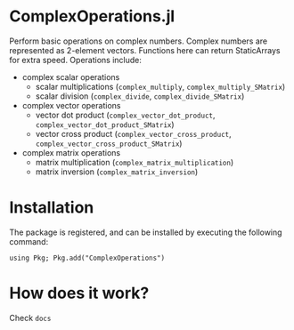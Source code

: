 # ComplexOperations.jl

Perform basic operations on complex numbers. Complex numbers are represented as 2-element vectors. Functions here can return StaticArrays for extra speed.
Operations include:

- complex scalar operations
  - scalar multiplications (`complex_multiply`, `complex_multiply_SMatrix`)
  - scalar division (`complex_divide`, `complex_divide_SMatrix`)
- complex vector operations
  - vector dot product (`complex_vector_dot_product`, `complex_vector_dot_product_SMatrix`)
  - vector cross product (`complex_vector_cross_product`, `complex_vector_cross_product_SMatrix`)
- complex matrix operations
  - matrix multiplication (`complex_matrix_multiplication`)
  - matrix inversion (`complex_matrix_inversion`)

# Installation

The package is registered, and can be installed by executing the following command:

`using Pkg; Pkg.add("ComplexOperations")`

# How does it work?
Check `docs`

